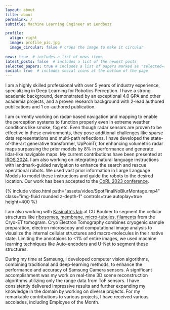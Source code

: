 ```yaml
---
layout: about
title: about
permalink: /
subtitle: Machine Learning Engineer at Lendbuzz

profile:
  align: right
  image: profile_pic.jpg
  image_circular: false # crops the image to make it circular
  
news: true  # includes a list of news items
latest_posts: false  # includes a list of the newest posts
selected_papers: true # includes a list of papers marked as "selected={true}"
social: true  # includes social icons at the bottom of the page
---
```

I am a highly skilled professional with over 5 years of industry experience, specializing in Deep Learning for Robotics Perception. I have a strong academic background, demonstrated by an exceptional 4.0 GPA and other academia projects, and a proven research background with 2-lead authored publications and 1 co-authored publication. 

I am currently working on radar-based navigation and mapping to enable the perception systems to function properly even in extreme weather conditions like smoke, fog etc. Even though radar sensors are proven to be effective in these environments, they pose additional challenges like sparse data representations and multi-path reflections. I have developed the state-of-the-art generative transformer, UpPoinTr, for enhancing volumetric radar maps surpassing the prior models by 8% in performance and generate lidar-like navigable maps. My current contributions have been presented at <a href="https://iros2024-abudhabi.org/">IROS 2024</a>. I am also working on integrating natural language instructions with landmark-guided navigation to enhance the search and rescue operational robots. We used vast prior information in Large Language Models to model these instructions and guide the robots to the desired location. Our work has been accepted to the <a href="https://www.corl2023.org/">CoRL 2023 conference</a>.

<div class="row">
    <div class="caption">
        {% include video.html path="assets/video/SpotFinalNoBlurMontage.mp4" class="img-fluid rounded z-depth-1" controls=true autoplay=true height=400 %}
    </div>
</div>


I am also working with <a href="http://cryoem.colorado.edu/">Kasinath's lab</a> at CU Boulder to segment the cellular structures like <a href="projects/1_project">ribosomes, membrane, micro-tubules, filaments</a> from the Cryo-ET tomogram. Cryo Electron Tomography combines cryogenic sample preparation, electron microscopy and computational image analysis to visualize the internal cellular structures and macro-molecules in their native state. Limiting the annotaions to <1% of entire images, we used machine learning techniques like Auto-encoders and U-Net to segment these structures.

During my time at Samsung, I developed computer vision algorithms, combining traditional and deep-learning methods, to enhance the performance and accuracy of Samsung Camera sensors. A significant accomplishment was my work on real-time 3D scene reconstruction algorithms utilizing only the range data from ToF sensors. I have consistently delivered impressive results and further expanding my knowledge in the domain by working on diverse projects. For my remarkable contributions to various projects, I have received various accolades, including Employee of the Month.


